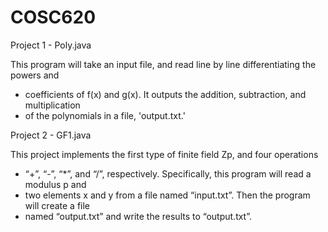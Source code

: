 # COSC620

Project 1 - Poly.java

This program will take an input file, and read line by line differentiating the powers and
 * coefficients of f(x) and g(x).  It outputs the addition, subtraction, and multiplication
 * of the polynomials in a file, 'output.txt.'


Project 2 - GF1.java

This project implements the first type of finite field Zp, and four operations
 * “+”, “-”, “*”, and “/”, respectively. Specifically, this program will read a modulus p and
 * two elements x and y from a file named “input.txt”. Then the program will create a file
 * named “output.txt” and write the results to “output.txt”.
